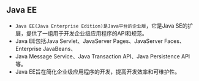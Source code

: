 ## Java EE
* `Java EE(Java Enterprise Edition)是Java平台的企业版`，它是Java SE的扩展，提供了一组用于开发企业级应用程序的API和规范。
* Java EE包括Java Servlet、JavaServer Pages、JavaServer Faces、Enterprise JavaBeans、
* Java Message Service、Java Transaction API、Java Persistence API等。
* Java EE旨在简化企业级应用程序的开发，提高开发效率和可维护性。



